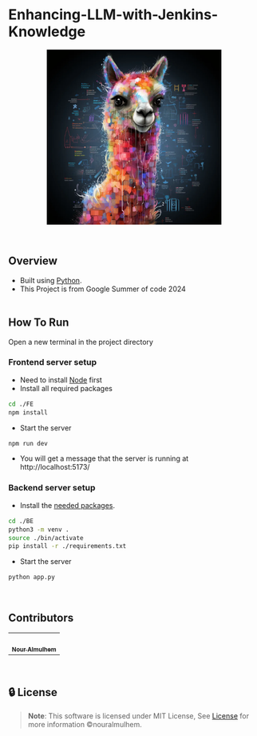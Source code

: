 # Enhancing-LLM-with-Jenkins-Knowledge

<div align="center">
   <img align="center" height='350px' src="images/llama2.webp" alt="logo">
   <br>


</div>

<p align="center">
    <br>
</p>

<!-- <hr style="background-color: #4b4c60"></hr> -->


## Overview

<ul>
<li> Built using <a href="https://docs.python.org/3/">Python</a>.</li>
<li> This Project is from Google Summer of code 2024</li>

<br>

</ul>
</li>
</ul>

<!-- <hr style="background-color: #4b4c60"></hr> -->

<a id = "Started"></a>

## How To Run

Open a new terminal in the project directory

### Frontend server setup

- Need to install [Node](https://nodejs.org/en/download/package-manager) first
- Install all required packages

```sh
cd ./FE
npm install
```
- Start the server

```sh
npm run dev
```
- You will get a message that the server is running at http://localhost:5173/

### Backend server setup

- Install the <a href="https://github.com/nouralmulhem/Enhancing-LLM-with-Jenkins-Knowledge/tree/main/BE/requirements.txt">needed packages</a>.</li>

```sh
cd ./BE
python3 -m venv .
source ./bin/activate
pip install -r ./requirements.txt
```

- Start the server

```sh
python app.py
```

<br/>
<!-- <hr style="background-color: #4b4c60"></hr> -->
<a id ="Contributors"></a>

## Contributors

<table >
  <tr>
    <td align="center"><a href="https://github.com/nouralmulhem"><img src="https://avatars.githubusercontent.com/u/76218033?v=4" width="150;" alt=""/><br /><sub><b>Nour Almulhem</b></sub></a><br /></td>
  </tr>
</table>

<br/>
<a id ="License"></a>

## 🔒 License

> **Note**: This software is licensed under MIT License, See [License](https://github.com/nouralmulhem/Enhancing-LLM-with-Jenkins-Knowledge/blob/main/LICENSE) for more information ©nouralmulhem.
